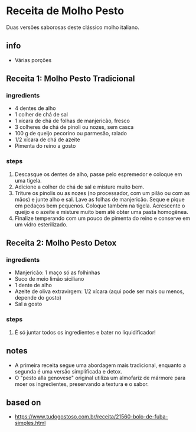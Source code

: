 
# Receita de Molho Pesto
Duas versões saborosas deste clássico molho italiano.

## info
* Várias porções

## Receita 1: Molho Pesto Tradicional

### ingredients
* 4 dentes de alho
* 1 colher de chá de sal
* 1 xícara de chá de folhas de manjericão, fresco
* 3 colheres de chá de pinoli ou nozes, sem casca
* 100 g de queijo pecorino ou parmesão, ralado
* 1/2 xícara de chá de azeite
* Pimenta do reino a gosto

### steps
1. Descasque os dentes de alho, passe pelo espremedor e coloque em uma tigela.
2. Adicione a colher de chá de sal e misture muito bem.
3. Triture os pinolis ou as nozes (no processador, com um pilão ou com as mãos) e junte alho e sal. Lave as folhas de manjericão. Seque e pique em pedaços bem pequenos. Coloque também na tigela. Acrescente o queijo e o azeite e misture muito bem até obter uma pasta homogênea.
4. Finalize temperando com um pouco de pimenta do reino e conserve em um vidro esterilizado.

## Receita 2: Molho Pesto Detox

### ingredients
* Manjericão: 1 maço só as folhinhas
* Suco de meio limão siciliano
* 1 dente de alho
* Azeite de oliva extravirgem: 1/2 xícara (aqui pode ser mais ou menos, depende do gosto)
* Sal a gosto

### steps
1. É só juntar todos os ingredientes e bater no liquidificador!

## notes
* A primeira receita segue uma abordagem mais tradicional, enquanto a segunda é uma versão simplificada e detox.
* O "pesto alla genovese" original utiliza um almofariz de mármore para moer os ingredientes, preservando a textura e o sabor.

## based on
* https://www.tudogostoso.com.br/receita/21560-bolo-de-fuba-simples.html
